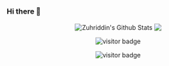 ### Hi there 👋

<p align='center'>
  <img align="center" src="https://github-readme-stats.vercel.app/api?username=ZuhriddinYoqubov&show_icons=true&title_color=fff&icon_color=79ff97&text_color=efefef&bg_color=24292e" alt="Zuhriddin's Github Stats">

<img align="center" src="https://github-readme-stats.vercel.app/api/top-langs/?username=ZuhriddinYoqubov&layout=compact&bg_color=0,73FA79,73FDFF,7A81FF&theme=graywhite&langs_count=10&exclude_repo=kasweb">
    </p>

<p align='center'>
  <img src="https://visitor-badge.glitch.me/badge?page_id=ZuhriddinYoqubov" alt="visitor badge"/>
</p>


<p align='center'>
  <img src="https://visitor-badge.glitch.me/badge?page_id=BahromjonPolat" alt="visitor badge"/>
</p>

